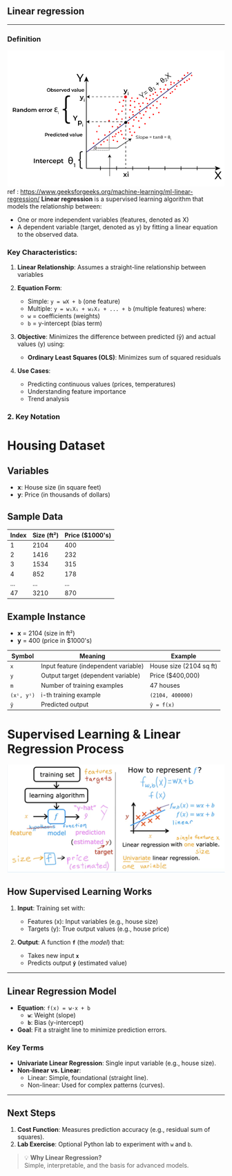 ## Linear regression

---

###  Definition
![alt text](image.png)
ref : https://www.geeksforgeeks.org/machine-learning/ml-linear-regression/
**Linear regression** is a supervised learning algorithm that models the relationship between:
- One or more independent variables (features, denoted as X)
- A dependent variable (target, denoted as y) 
by fitting a linear equation to the observed data.

### Key Characteristics:
1. **Linear Relationship**: Assumes a straight-line relationship between variables
2. **Equation Form**: 
   - Simple: `y = wX + b` (one feature)
   - Multiple: `y = w₁X₁ + w₂X₂ + ... + b` (multiple features)
   where:
   - `w` = coefficients (weights)
   - `b` = y-intercept (bias term)

3. **Objective**: Minimizes the difference between predicted (ŷ) and actual values (y) using:
   - **Ordinary Least Squares (OLS)**: Minimizes sum of squared residuals

4. **Use Cases**:
   - Predicting continuous values (prices, temperatures)
   - Understanding feature importance
   - Trend analysis



### 2. Key Notation

# Housing  Dataset

## Variables
- **x**: House size (in square feet)
- **y**: Price (in thousands of dollars)

## Sample Data

| Index | Size (ft²) | Price ($1000's) |
|-------|------------|----------------|
| 1     | 2104       | 400            |
| 2     | 1416       | 232            |
| 3     | 1534       | 315            |
| 4     | 852        | 178            |
| ...   | ...        | ...            |
| 47    | 3210       | 870            |

## Example Instance
- **x** = 2104 (size in ft²)
- **y** = 400 (price in $1000's)

| Symbol | Meaning | Example |
|--------|---------|---------|
| `x` | Input feature (independent variable) | House size (2104 sq ft) |
| `y` | Output target (dependent variable) | Price ($400,000) |
| `m` | Number of training examples | 47 houses |
| `(xⁱ, yⁱ)`    | i-th training example | `(2104, 400000)` |
| `ŷ` | Predicted output | `ŷ = f(x)` |


# Supervised Learning & Linear Regression Process  

![alt text](<../img/Screenshot 2568-06-13 at 15.43.50.png>)

## How Supervised Learning Works  
1. **Input**: Training set with:  
   - Features (x): Input variables (e.g., house size)  
   - Targets (y): True output values (e.g., house price)  

2. **Output**: A function **`f`** (the *model*) that:  
   - Takes new input **`x`**  
   - Predicts output **`ŷ`** (estimated value)  

---

## Linear Regression Model  
- **Equation**: `f(x) = w·x + b`  
  - **`w`**: Weight (slope)  
  - **`b`**: Bias (y-intercept)  
- **Goal**: Fit a straight line to minimize prediction errors.  

### Key Terms  
- **Univariate Linear Regression**: Single input variable (e.g., house size).  
- **Non-linear vs. Linear**:  
  - Linear: Simple, foundational (straight line).  
  - Non-linear: Used for complex patterns (curves).  

---

## Next Steps  
1. **Cost Function**: Measures prediction accuracy (e.g., residual sum of squares).  
2. **Lab Exercise**: Optional Python lab to experiment with `w` and `b`.  

> 💡 **Why Linear Regression?**  
> Simple, interpretable, and the basis for advanced models.  
